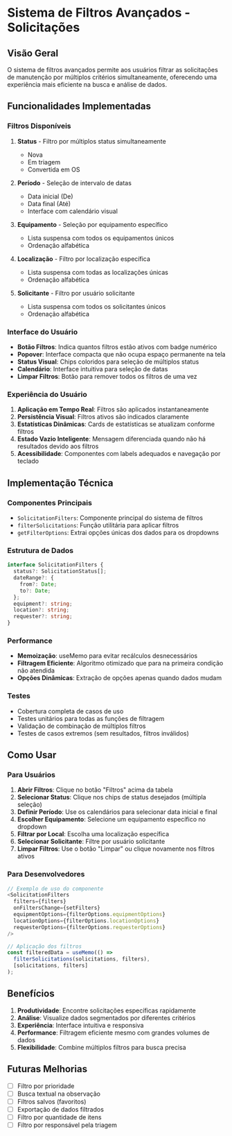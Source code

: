 # Sistema de Filtros Avançados - Solicitações

## Visão Geral

O sistema de filtros avançados permite aos usuários filtrar as solicitações de manutenção por múltiplos critérios simultaneamente, oferecendo uma experiência mais eficiente na busca e análise de dados.

## Funcionalidades Implementadas

### Filtros Disponíveis

1. **Status** - Filtro por múltiplos status simultaneamente
   - Nova
   - Em triagem  
   - Convertida em OS

2. **Período** - Seleção de intervalo de datas
   - Data inicial (De)
   - Data final (Até)
   - Interface com calendário visual

3. **Equipamento** - Seleção por equipamento específico
   - Lista suspensa com todos os equipamentos únicos
   - Ordenação alfabética

4. **Localização** - Filtro por localização específica  
   - Lista suspensa com todas as localizações únicas
   - Ordenação alfabética

5. **Solicitante** - Filtro por usuário solicitante
   - Lista suspensa com todos os solicitantes únicos
   - Ordenação alfabética

### Interface do Usuário

- **Botão Filtros**: Indica quantos filtros estão ativos com badge numérico
- **Popover**: Interface compacta que não ocupa espaço permanente na tela
- **Status Visual**: Chips coloridos para seleção de múltiplos status
- **Calendário**: Interface intuitiva para seleção de datas
- **Limpar Filtros**: Botão para remover todos os filtros de uma vez

### Experiência do Usuário

1. **Aplicação em Tempo Real**: Filtros são aplicados instantaneamente
2. **Persistência Visual**: Filtros ativos são indicados claramente
3. **Estatísticas Dinâmicas**: Cards de estatísticas se atualizam conforme filtros
4. **Estado Vazio Inteligente**: Mensagem diferenciada quando não há resultados devido aos filtros
5. **Acessibilidade**: Componentes com labels adequados e navegação por teclado

## Implementação Técnica

### Componentes Principais

- `SolicitationFilters`: Componente principal do sistema de filtros
- `filterSolicitations`: Função utilitária para aplicar filtros
- `getFilterOptions`: Extrai opções únicas dos dados para os dropdowns

### Estrutura de Dados

```typescript
interface SolicitationFilters {
  status?: SolicitationStatus[];
  dateRange?: {
    from?: Date;
    to?: Date;
  };
  equipment?: string;
  location?: string;
  requester?: string;
}
```

### Performance

- **Memoização**: useMemo para evitar recálculos desnecessários
- **Filtragem Eficiente**: Algoritmo otimizado que para na primeira condição não atendida
- **Opções Dinâmicas**: Extração de opções apenas quando dados mudam

### Testes

- Cobertura completa de casos de uso
- Testes unitários para todas as funções de filtragem
- Validação de combinação de múltiplos filtros
- Testes de casos extremos (sem resultados, filtros inválidos)

## Como Usar

### Para Usuários

1. **Abrir Filtros**: Clique no botão "Filtros" acima da tabela
2. **Selecionar Status**: Clique nos chips de status desejados (múltipla seleção)
3. **Definir Período**: Use os calendários para selecionar data inicial e final
4. **Escolher Equipamento**: Selecione um equipamento específico no dropdown
5. **Filtrar por Local**: Escolha uma localização específica
6. **Selecionar Solicitante**: Filtre por usuário solicitante
7. **Limpar Filtros**: Use o botão "Limpar" ou clique novamente nos filtros ativos

### Para Desenvolvedores

```typescript
// Exemplo de uso do componente
<SolicitationFilters
  filters={filters}
  onFiltersChange={setFilters}
  equipmentOptions={filterOptions.equipmentOptions}
  locationOptions={filterOptions.locationOptions}
  requesterOptions={filterOptions.requesterOptions}
/>

// Aplicação dos filtros
const filteredData = useMemo(() => 
  filterSolicitations(solicitations, filters), 
  [solicitations, filters]
);
```

## Benefícios

1. **Produtividade**: Encontre solicitações específicas rapidamente
2. **Análise**: Visualize dados segmentados por diferentes critérios
3. **Experiência**: Interface intuitiva e responsiva
4. **Performance**: Filtragem eficiente mesmo com grandes volumes de dados
5. **Flexibilidade**: Combine múltiplos filtros para busca precisa

## Futuras Melhorias

- [ ] Filtro por prioridade
- [ ] Busca textual na observação
- [ ] Filtros salvos (favoritos)
- [ ] Exportação de dados filtrados
- [ ] Filtro por quantidade de itens
- [ ] Filtro por responsável pela triagem